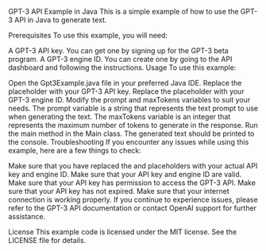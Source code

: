 GPT-3 API Example in Java
This is a simple example of how to use the GPT-3 API in Java to generate text.

Prerequisites
To use this example, you will need:

A GPT-3 API key. You can get one by signing up for the GPT-3 beta program.
A GPT-3 engine ID. You can create one by going to the API dashboard and following the instructions.
Usage
To use this example:

Open the Gpt3Example.java file in your preferred Java IDE.
Replace the <your-api-key> placeholder with your GPT-3 API key.
Replace the <your-engine-id> placeholder with your GPT-3 engine ID.
Modify the prompt and maxTokens variables to suit your needs.
The prompt variable is a string that represents the text prompt to use when generating the text.
The maxTokens variable is an integer that represents the maximum number of tokens to generate in the response.
Run the main method in the Main class.
The generated text should be printed to the console.
Troubleshooting
If you encounter any issues while using this example, here are a few things to check:

Make sure that you have replaced the <your-api-key> and <your-engine-id> placeholders with your actual API key and engine ID.
Make sure that your API key and engine ID are valid.
Make sure that your API key has permission to access the GPT-3 API.
Make sure that your API key has not expired.
Make sure that your internet connection is working properly.
If you continue to experience issues, please refer to the GPT-3 API documentation or contact OpenAI support for further assistance.

License
This example code is licensed under the MIT license. See the LICENSE file for details.
